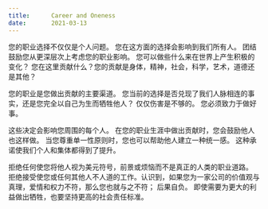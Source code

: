 ```yaml
---
title:      Career and Oneness
date:       2021-03-13
---
```


您的职业选择不仅仅是个人问题。 您在这方面的选择会影响到我们所有人。 团结鼓励您从更深层次上考虑您的职业影响。 您可以做些什么来在世界上产生积极的变化？ 您在这里贡献什么？您的贡献是身体，精神，社会，科学，艺术，道德还是其他？

您的职业是您做出贡献的主要渠道。 您当前的选择是否兑现了我们人脉相连的事实，还是您完全以自己为生而牺牲他人？ 仅仅伤害是不够的。 您必须致力于做好事。

这些决定会影响您周围的每个人。 在您的职业生涯中做出贡献时，您会鼓励他人也这样做。 当您尊重单一性原则时，您也可以帮助他人建立一种统一感。 这种承诺使我们个人和集体都得到了提升。

拒绝任何使您将他人视为美元符号，前景或烦恼而不是真正的人类的职业道路。 拒绝接受使您或任何其他人不人道的工作。认识到，如果您为一家公司的价值观与真理，爱情和权力不符，那么您也就与之不符； 后果自负。 即使需要为更大的利益做出牺牲，也要坚持更高的社会责任标准。

